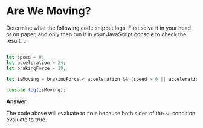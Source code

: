 # Are We Moving?

Determine what the following code snippet logs. First solve it in your head or on paper, and only then run it in your JavaScript console to check the result. c


```js

let speed = 0;
let acceleration = 24;
let brakingForce = 19;

let isMoving = brakingForce < acceleration && (speed > 0 || acceleration > 0);

console.log(isMoving);
```

**Answer:**

The code above will evaluate to `true` because both sides of the `&&` condition evaluate to true.

